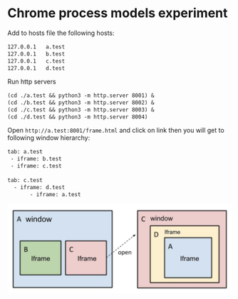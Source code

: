 Chrome process models experiment
================================

Add to hosts file the following hosts:

```
127.0.0.1	a.test
127.0.0.1	b.test
127.0.0.1	c.test
127.0.0.1	d.test
```

Run http servers
```
(cd ./a.test && python3 -m http.server 8001) &
(cd ./b.test && python3 -m http.server 8002) &
(cd ./c.test && python3 -m http.server 8003) &
(cd ./d.test && python3 -m http.server 8004)
```

Open `http://a.test:8001/frame.html` and click on link then you will get to following window hierarchy:

```
tab: a.test
 - iframe: b.test
 - iframe: c.test

tab: c.test
  - iframe: d.test
       - iframe: a.test
```

![Windows and tabs](./image.jpg)

